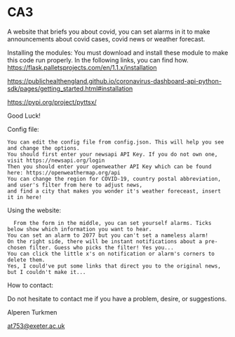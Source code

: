 # CA3
A website that briefs you about covid, you can set alarms in it to make announcements about covid cases, covid news or weather forecast.

Installing the modules:
  You must download and install these module to make this code run properly. In the following links, you can find how.
  https://flask.palletsprojects.com/en/1.1.x/installation
	
  https://publichealthengland.github.io/coronavirus-dashboard-api-python-sdk/pages/getting_started.html#installation
	
  https://pypi.org/project/pyttsx/
	
  Good Luck!
  
Config file:   

    You can edit the config file from config.json. This will help you see and change the options.
    You should first enter your newsapi API Key. If you do not own one, visit https://newsapi.org/login
    Then you should enter your openweather API Key which can be found here: https://openweathermap.org/api
    You can change the region for COVID-19, country postal abbreviation, and user's filter from here to adjust news,
    and find a city that makes you wonder it's weather foreceast, insert it in here!
    
Using the website:

	  From the form in the middle, you can set yourself alarms. Ticks below show which information you want to hear.
  	You can set an alarm to 2077 but you can't set a nameless alarm!
  	On the right side, there will be instant notifications about a pre-chosen filter. Guess who picks the filter! Yes you...
  	You can click the little x's on notification or alarm's corners to delete them.
  	Yes, I could've put some links that direct you to the original news, but I couldn't make it...
  
How to contact:

  Do not hesitate to contact me if you have a problem, desire, or suggestions.
	
  Alperen Turkmen 
	
  at753@exeter.ac.uk
